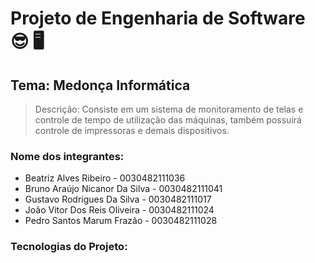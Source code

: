# Projeto de Engenharia de Software 😎 🖥️
## Tema: Medonça Informática
> Descrição:
Consiste em um sistema de monitoramento de telas e controle de tempo de utilização das máquinas, também possuirá controle de impressoras e demais dispositivos.

### Nome dos integrantes:
+ Beatriz Alves Ribeiro - 0030482111036
+ Bruno Araújo Nicanor Da Silva - 0030482111041
+ Gustavo Rodrigues Da Silva - 0030482111017
+ João Vitor Dos Reis Oliveira - 0030482111024
+ Pedro Santos Marum Frazão - 0030482111028

### Tecnologias do Projeto: 
